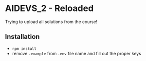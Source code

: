 # AIDEVS_2 - Reloaded
Trying to upload all solutions from the course!

## Installation
- `npm install`
- remove `.example` from `.env` file name and fill out the proper keys

